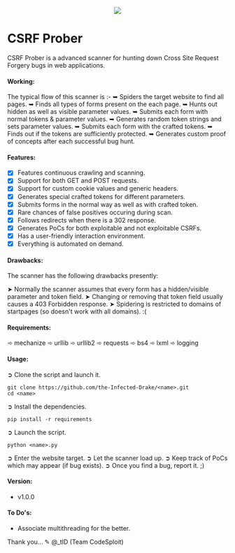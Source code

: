 <p align="middle"><img src='https://i.imgur.com/HfAUyKJ.png' /></p>  

# CSRF Prober
CSRF Prober is a advanced scanner for hunting down Cross Site Request Forgery bugs in web applications.

#### Working:
The typical flow of this scanner is :-
➥ Spiders the target website to find all pages.
➥ Finds all types of forms present on the each page.
➥ Hunts out hidden as well as visible parameter values.
➥ Submits each form with normal tokens & parameter values.
➥ Generates random token strings and sets parameter values.
➥ Submits each form with the crafted tokens.
➥ Finds out if the tokens are sufficiently protected.
➥ Generates custom proof of concepts after each successful bug hunt.

#### Features:

- [x] Features continuous crawling and scanning.
- [x] Support for both GET and POST requests.
- [x] Support for custom cookie values and generic headers.
- [x] Generates special crafted tokens for different parameters.
- [x] Submits forms in the normal way as well as with crafted token.
- [x] Rare chances of false positives occuring during scan.
- [x] Follows redirects when there is a 302 response.
- [x] Generates PoCs for both exploitable and not exploitable CSRFs.
- [x] Has a user-friendly interaction environment.
- [x] Everything is automated on demand.

#### Drawbacks:
The scanner has the following drawbacks presently:

➤ Normally the scanner assumes that every form has a hidden/visible parameter and token field.
➤ Changing or removing that token field usually causes a 403 Forbidden response.
➤ Spidering is restricted to domains of startpages (so doesn't work with all domains). :(

#### Requirements:

➾ mechanize
➾ urllib
➾ urllib2
➾ requests
➾ bs4
➾ lxml
➾ logging

#### Usage:

➲ Clone the script and launch it.
```
git clone https://github.com/the-Infected-Drake/<name>.git
cd <name>
```
➲ Install the dependencies.
```
pip install -r requirements
```
➲ Launch the script.
```
python <name>.py
```
➲ Enter the website target.
➲ Let the scanner load up.
➲ Keep track of PoCs which may appear (if bug exists).
➲ Once you find a bug, report it. ;)

#### Version:

- v1.0.0

#### To Do's:
- Associate multithreading for the better.

Thank you...
✎ @_tID (Team CodeSploit)
